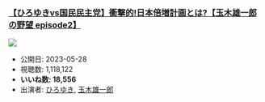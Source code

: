 ### [【ひろゆきvs国民民主党】衝撃的!日本倍増計画とは?【玉木雄一郎の野望 episode2】](https://www.youtube.com/watch?v=EYKExpig3-4)
[![](https://img.youtube.com/vi/EYKExpig3-4/sddefault.jpg)](https://www.youtube.com/watch?v=EYKExpig3-4)
-   公開日: 2023-05-28
-   視聴数: 1,118,122
-   **いいね数: 18,556**
-   出演者: [ひろゆき](/rehacq_fan/people/ひろゆき "wikilink"), [玉木雄一郎](/rehacq_fan/people/玉木雄一郎 "wikilink")
